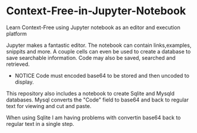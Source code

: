 # Context-Free-in-Jupyter-Notebook
Learn Context-Free using Jupyter notebook as an editor and execution platform

Jupyter makes a fantastic editor. The notebook can contain links,examples, snippits and more. A couple cells 
can even be used to create a database to save searchable information. Code may also be saved, searched and retrieved. 
* NOTICE Code must encoded base64 to be stored and then uncoded to display.

This repository also includes a notebook to create Sqlite and Mysqld databases. Mysql converts the "Code" field
to base64 and back to regular text for viewing and cut and paste. 

When using Sqlite I am having problems with convertin base64 back to regular text in a single step.   
